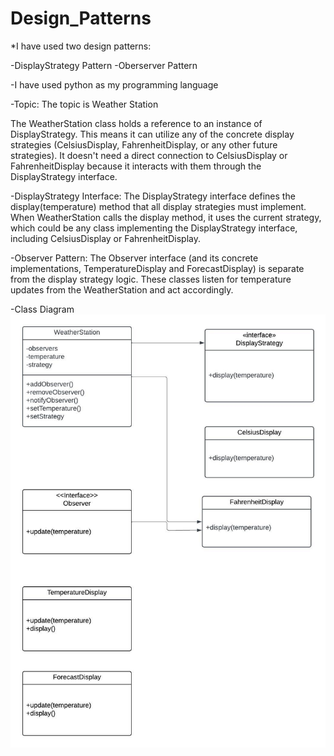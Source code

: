 # Design_Patterns
*I have used two design patterns:

-DisplayStrategy Pattern
-Oberserver Pattern

-I have used python as my programming language 

-Topic: The topic is Weather Station 

The WeatherStation class holds a reference to an instance of DisplayStrategy. This means it can utilize any of the concrete display strategies (CelsiusDisplay, FahrenheitDisplay, or any other future strategies).
It doesn't need a direct connection to CelsiusDisplay or FahrenheitDisplay because it interacts with them through the DisplayStrategy interface.

-DisplayStrategy Interface:
The DisplayStrategy interface defines the display(temperature) method that all display strategies must implement.
When WeatherStation calls the display method, it uses the current strategy, which could be any class implementing the DisplayStrategy interface, including CelsiusDisplay or FahrenheitDisplay.

-Observer Pattern:
The Observer interface (and its concrete implementations, TemperatureDisplay and ForecastDisplay) is separate from the display strategy logic. These classes listen for temperature updates from the WeatherStation and act accordingly.

-Class Diagram
![alt text](designpattern.jpeg)